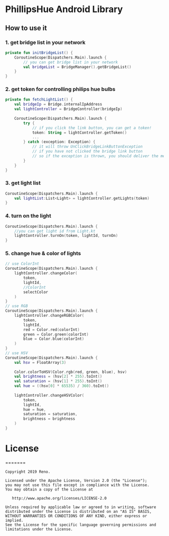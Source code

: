 # PhillipsHue Android Library

## How to use it

### 1. get bridge list in your network
```kotlin
private fun initBridgeList() {
    CoroutineScope(Dispatchers.Main).launch {
        // you can get bridge list in your network
        val bridgeList = BridgeManager().getBridgeList()
    }
}
```

### 2. get token for controlling philips hue bulbs
```kotlin
private fun fetchLightList() {
    val bridgeIp = Bridge.internalIpAddress
    val lightController = BridgeController(bridgeIp)
    
    CoroutineScope(Dispatchers.Main).launch {
        try {
            // if you click the link button, you can get a token!
            token: String = lightController.getToken()
            ...
        } catch (exception: Exception) {
            // it will throw UnClickBridgeLinkButtonException
            // if you have not clicked the bridge link button
            // so if the exception is thrown, you should deliver the message like "click the bridge button"
        }
    }
}

```
### 3. get light list 
```kotlin
CoroutineScope(Dispatchers.Main).launch {
    val lightList:List<Light> = lightController.getLights(token)
}
```
### 4. turn on the light
```kotlin
CoroutineScope(Dispatchers.Main).launch {
    //you can get light id from Light.kt
    lightController.turnOn(token, lightId, turnOn)
}
```
### 5. change hue & color of lights
```kotlin
// use ColorInt
CoroutineScope(Dispatchers.Main).launch {
    lightController.changeColor(
        token,
        lightId,
        //ColorInt
        selectColor
    )
}
// use RGB
CoroutineScope(Dispatchers.Main).launch {
    lightController.changeRGBColor(
        token,
        lightId,
        red = Color.red(colorInt)
        green = Color.green(colorInt)
        blue = Color.blue(colorInt)
    )
}
// use HSV
CoroutineScope(Dispatchers.Main).launch {
    val hsv = FloatArray(3)
    
    Color.colorToHSV(Color.rgb(red, green, blue), hsv)
    val brightness = (hsv[2] * 255).toInt()
    val saturation = (hsv[1] * 255).toInt()
    val hue = ((hsv[0] * 65535) / 360).toInt()
    
    lightController.changeHSVColor(
        token,
        lightId,
        hue = hue,
        saturation = saturation,
        brightness = brightness
    )
}

```

# License
=======

    Copyright 2019 Reno.

    Licensed under the Apache License, Version 2.0 (the "License");
    you may not use this file except in compliance with the License.
    You may obtain a copy of the License at

       http://www.apache.org/licenses/LICENSE-2.0

    Unless required by applicable law or agreed to in writing, software
    distributed under the License is distributed on an "AS IS" BASIS,
    WITHOUT WARRANTIES OR CONDITIONS OF ANY KIND, either express or implied.
    See the License for the specific language governing permissions and
    limitations under the License.
